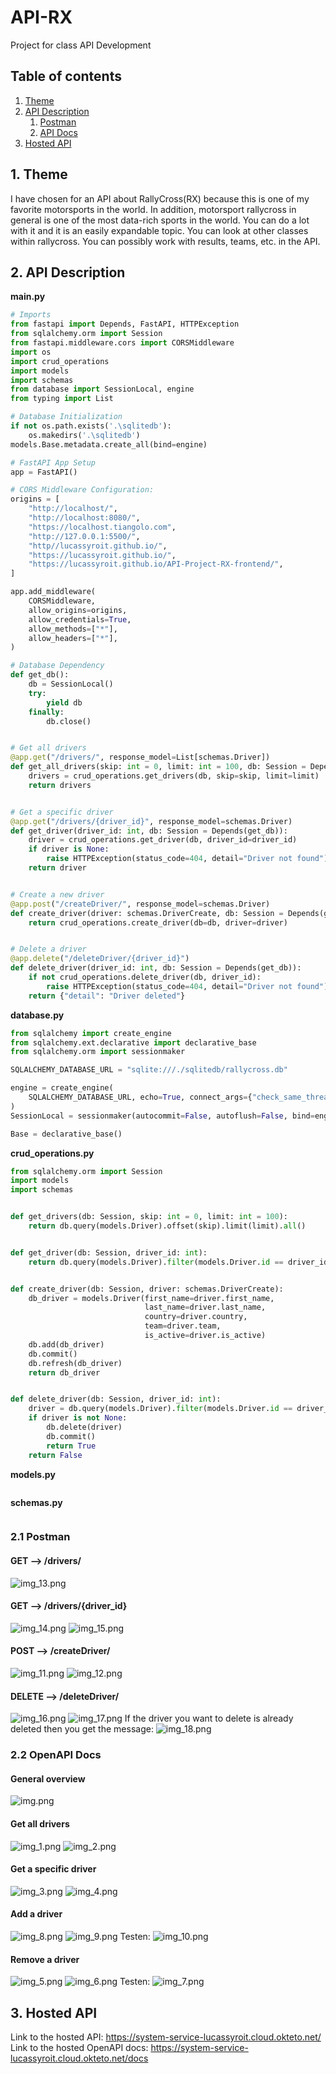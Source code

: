 # API-RX

Project for class API Development

## Table of contents

1. [Theme](#theme)
2. [API Description](#api-description)
    1. [Postman](#postman)
    2. [API Docs](#api-docs)
3. [Hosted API](#hosted-api)

## 1. Theme

I have chosen for an API about RallyCross(RX) because this is one of my favorite motorsports in the world.
In addition, motorsport rallycross in general is one of the most data-rich sports in the world. 
You can do a lot with it and it is an easily expandable topic. 
You can look at other classes within rallycross. You can possibly work with results, teams, etc. in the API.

## 2. API Description

**main.py**
```python
# Imports
from fastapi import Depends, FastAPI, HTTPException
from sqlalchemy.orm import Session
from fastapi.middleware.cors import CORSMiddleware
import os
import crud_operations
import models
import schemas
from database import SessionLocal, engine
from typing import List

# Database Initialization
if not os.path.exists('.\sqlitedb'):
    os.makedirs('.\sqlitedb')
models.Base.metadata.create_all(bind=engine)

# FastAPI App Setup
app = FastAPI()

# CORS Middleware Configuration:
origins = [
    "http://localhost/",
    "http://localhost:8080/",
    "https://localhost.tiangolo.com",
    "http://127.0.0.1:5500/",
    "http//lucassyroit.github.io/",
    "https://lucassyroit.github.io/",
    "https://lucassyroit.github.io/API-Project-RX-frontend/",
]

app.add_middleware(
    CORSMiddleware,
    allow_origins=origins,
    allow_credentials=True,
    allow_methods=["*"],
    allow_headers=["*"],
)

# Database Dependency
def get_db():
    db = SessionLocal()
    try:
        yield db
    finally:
        db.close()


# Get all drivers
@app.get("/drivers/", response_model=List[schemas.Driver])
def get_all_drivers(skip: int = 0, limit: int = 100, db: Session = Depends(get_db)):
    drivers = crud_operations.get_drivers(db, skip=skip, limit=limit)
    return drivers


# Get a specific driver
@app.get("/drivers/{driver_id}", response_model=schemas.Driver)
def get_driver(driver_id: int, db: Session = Depends(get_db)):
    driver = crud_operations.get_driver(db, driver_id=driver_id)
    if driver is None:
        raise HTTPException(status_code=404, detail="Driver not found")
    return driver


# Create a new driver
@app.post("/createDriver/", response_model=schemas.Driver)
def create_driver(driver: schemas.DriverCreate, db: Session = Depends(get_db)):
    return crud_operations.create_driver(db=db, driver=driver)


# Delete a driver
@app.delete("/deleteDriver/{driver_id}")
def delete_driver(driver_id: int, db: Session = Depends(get_db)):
    if not crud_operations.delete_driver(db, driver_id):
        raise HTTPException(status_code=404, detail="Driver not found")
    return {"detail": "Driver deleted"}
```

**database.py**
```python
from sqlalchemy import create_engine
from sqlalchemy.ext.declarative import declarative_base
from sqlalchemy.orm import sessionmaker

SQLALCHEMY_DATABASE_URL = "sqlite:///./sqlitedb/rallycross.db"

engine = create_engine(
    SQLALCHEMY_DATABASE_URL, echo=True, connect_args={"check_same_thread": False}
)
SessionLocal = sessionmaker(autocommit=False, autoflush=False, bind=engine)

Base = declarative_base()

```

**crud_operations.py**
```python
from sqlalchemy.orm import Session
import models
import schemas


def get_drivers(db: Session, skip: int = 0, limit: int = 100):
    return db.query(models.Driver).offset(skip).limit(limit).all()


def get_driver(db: Session, driver_id: int):
    return db.query(models.Driver).filter(models.Driver.id == driver_id).first()


def create_driver(db: Session, driver: schemas.DriverCreate):
    db_driver = models.Driver(first_name=driver.first_name,
                              last_name=driver.last_name,
                              country=driver.country,
                              team=driver.team,
                              is_active=driver.is_active)
    db.add(db_driver)
    db.commit()
    db.refresh(db_driver)
    return db_driver


def delete_driver(db: Session, driver_id: int):
    driver = db.query(models.Driver).filter(models.Driver.id == driver_id).first()
    if driver is not None:
        db.delete(driver)
        db.commit()
        return True
    return False
```
**models.py**
```python
```
**schemas.py**
```python
```


### 2.1 Postman
#### GET --> /drivers/
![img_13.png](img/img_13.png)
#### GET --> /drivers/{driver_id}
![img_14.png](img/img_14.png)
![img_15.png](img/img_15.png)
#### POST --> /createDriver/
![img_11.png](img/img_11.png)
![img_12.png](img/img_12.png)
#### DELETE --> /deleteDriver/
![img_16.png](img/img_16.png)
![img_17.png](img/img_17.png)
If the driver you want to delete is already deleted then you get the message:
![img_18.png](img/img_18.png)
### 2.2 OpenAPI Docs
#### General overview
![img.png](img/img.png)
#### Get all drivers
![img_1.png](img/img_1.png)
![img_2.png](img/img_2.png)
#### Get a specific driver
![img_3.png](img/img_3.png)
![img_4.png](img/img_4.png)
#### Add a driver
![img_8.png](img/img_8.png)
![img_9.png](img/img_9.png)
Testen:
![img_10.png](img/img_10.png)
#### Remove a driver
![img_5.png](img/img_5.png)
![img_6.png](img/img_6.png)
Testen:
![img_7.png](img/img_7.png)

## 3. Hosted API

Link to the hosted API: https://system-service-lucassyroit.cloud.okteto.net/
Link to the hosted OpenAPI docs: https://system-service-lucassyroit.cloud.okteto.net/docs
